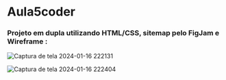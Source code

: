 ﻿# Aula5coder

 ### Projeto em dupla utilizando HTML/CSS, sitemap pelo FigJam e Wireframe :

 ![Captura de tela 2024-01-16 222131](https://github.com/filipesaant/aula5coder/assets/122837622/86466df4-c5cd-4656-9e89-e0af54b3f4f3)
 
 
![Captura de tela 2024-01-16 222404](https://github.com/filipesaant/aula5coder/assets/122837622/c02c6628-a2c5-4909-8a10-9be224172500)
